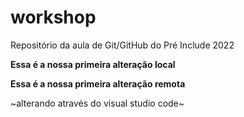 # workshop
Repositório da aula de Git/GitHub do Pré Include 2022

**Essa é a nossa primeira alteração local**

__Essa é a nossa primeira alteração remota__

~alterando através do visual studio code~